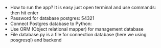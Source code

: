 - How to run the app? It is easy just open terminal and use commands: <uvicorn app.main:app> then hit enter
- Password for database postgres: 54321
- Connect Postgres database to Python: 
    <!-- conn = psycopg2.connect(
    host="localhost",
    database="fastapi",
    user="postgres",
    password="54321",
    cursor_factory=RealDictCursor) -->
- Use ORM (Object relational mapper) for management database
- File database.py is a file for connection database (here we using posgresql) and backend